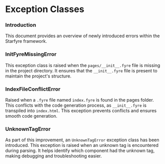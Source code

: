 # Exception Classes

### Introduction
This document provides an overview of newly introduced errors within the Starfyre framework.

### InitFyreMissingError
This exception class is raised when the `pages/__init__.fyre` file is missing in the project directory. It ensures that the `__init__.fyre` file is present to maintain the project's structure.

### IndexFileConflictError
Raised when a `.fyre` file named `index.fyre` is found in the pages folder. This conflicts with the code generation process, as `__init__.fyre` is transpiled into `index.html`. This exception prevents conflicts and ensures smooth code generation.

### UnknownTagError
As part of this improvement, an `UnknownTagError` exception class has been introduced. This exception is raised when an unknown tag is encountered during parsing. It helps identify which component had the unknown tag, making debugging and troubleshooting easier.